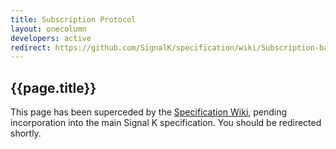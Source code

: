 ```yaml
---
title: Subscription Protocol
layout: onecolumn
developers: active
redirect: https://github.com/SignalK/specification/wiki/Subscription-based-Streaming
---
```


## {{page.title}}

This page has been superceded by the [Specification Wiki]({{page.redirect}}), pending incorporation into the main Signal
K specification. You should be redirected shortly.
